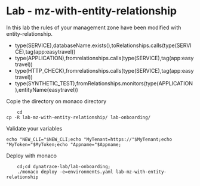 #  Lab - mz-with-entity-relationship

In this lab the rules of your management zone have been modified with entity-relationship.  
- type(SERVICE),databaseName.exists(),toRelationships.calls(type(SERVICE),tag(app:easytravel<xx>))  
- type(APPLICATION),fromrelationships.calls(type(SERVICE),tag(app:easytravel<xx>))  
- type(HTTP_CHECK),fromrelationships.calls(type(SERVICE),tag(app:easytravel<xx>))  
- type(SYNTHETIC_TEST),fromRelationships.monitors(type(APPLICATION),entityName(easytravel<xx>))  

Copie the directory on monaco directory  

        cd
	cp -R lab-mz-with-entity-relationship/ lab-onboarding/
	   
Validate your variables  

	echo "NEW_CLI="$NEW_CLI;echo "MyTenant=https://"$MyTenant;echo "MyToken="$MyToken;echo "Appname="$Appname;
		   
Deploy with monaco  

        cd;cd dynatrace-lab/lab-onboarding;
        ./monaco deploy -e=environments.yaml lab-mz-with-entity-relationship
